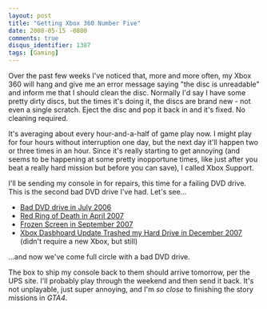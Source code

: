 ```yaml
---
layout: post
title: "Getting Xbox 360 Number Five"
date: 2008-05-15 -0800
comments: true
disqus_identifier: 1387
tags: [Gaming]
---
```

Over the past few weeks I've noticed that, more and more often, my Xbox
360 will hang and give me an error message saying "the disc is
unreadable" and inform me that I should clean the disc. Normally I'd say
I have some pretty dirty discs, but the times it's doing it, the discs
are brand new - not even a single scratch. Eject the disc and pop it
back in and it's fixed. No cleaning required.

It's averaging about every hour-and-a-half of game play now. I might
play for four hours without interruption one day, but the next day it'll
happen two or three times in an hour. Since it's really starting to get
annoying (and seems to be happening at some pretty inopportune times,
like just after you beat a really hard mission but before you can save),
I called Xbox Support.

I'll be sending my console in for repairs, this time for a failing DVD
drive. This is the second bad DVD drive I've had. Let's see...

-   [Bad DVD drive in July
    2006](/archive/2006/07/24/caketastic-30th.aspx)
-   [Red Ring of Death in April
    2007](/archive/2007/04/10/xbox-360-red-ring-of-death.aspx)
-   [Frozen Screen in September
    2007](/archive/2007/09/21/on-to-xbox-360-number-four.aspx)
-   [Xbox Dasbhoard Update Trashed my Hard Drive in December
    2007](/archive/2008/01/28/status-on-xbox-live-drm-and-dashboard-problems.aspx)
    (didn't require a new Xbox, but still)

...and now we've come full circle with a bad DVD drive.

The box to ship my console back to them should arrive tomorrow, per the
UPS site. I'll probably play through the weekend and then send it back.
It's not unplayable, just super annoying, and I'm *so close* to
finishing the story missions in *GTA4*.

